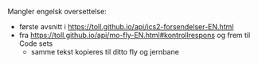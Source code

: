 Mangler engelsk oversettelse:

* første avsnitt i https://toll.github.io/api/ics2-forsendelser-EN.html
* fra https://toll.github.io/api/mo-fly-EN.html#kontrollrespons og frem til Code sets
	* samme tekst kopieres til ditto fly og jernbane
